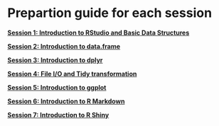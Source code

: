 Prepartion guide for each session
=================================


[**Session 1: Introduction to RStudio and Basic Data Structures**](https://github.com/sumeetpalsingh/R_course/blob/master/Preparation/Session1_Preparation.md)

[**Session 2:  Introduction to data.frame**](https://github.com/sumeetpalsingh/R_course/blob/master/Preparation/Session2_Preparation.md)

[**Session 3: Introduction to dplyr**](https://github.com/sumeetpalsingh/R_course/blob/master/Preparation/Session3_Preparation.md)

[**Session 4: File I/O and Tidy transformation**](https://github.com/sumeetpalsingh/R_course/blob/master/Preparation/Session4_Preparation.md)

[**Session 5: Introduction to ggplot**](https://github.com/sumeetpalsingh/R_course/blob/master/Preparation/Session5_Preparation.md)

[**Session 6: Introduction to R Markdown**](https://github.com/sumeetpalsingh/R_course/blob/master/Preparation/Session6_Preparation.md)

[**Session 7: Introduction to R Shiny**](https://github.com/sumeetpalsingh/R_course/blob/master/Preparation/Session7_Preparation.md)
